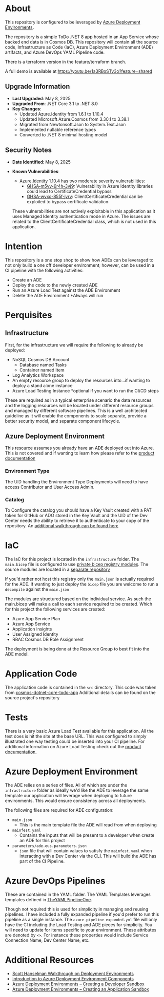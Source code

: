 # About
This repository is configured to be leveraged by [Azure Deployment Environments](https://learn.microsoft.com/azure/deployment-environments/). 

The repository is a simple ToDo .NET 8 app hosted in an App Service whose backed end data is in Cosmos DB. This repository will contain all the source code, Infrastructure as Code (IaC), Azure Deployment Environment (ADE) artifacts, and Azure DevOps YAML Pipeline code.

There is a terraform version in the feature/terraform branch.

A full demo is available at https://youtu.be/1a3RBoSTv3o?feature=shared

## Upgrade Information
- **Last Upgraded**: May 8, 2025
- **Upgraded From**: .NET Core 3.1 to .NET 8.0
- **Key Changes**:
  - Updated Azure.Identity from 1.6.1 to 1.10.4
  - Updated Microsoft.Azure.Cosmos from 3.30.1 to 3.38.1
  - Migrated from Newtonsoft.Json to System.Text.Json
  - Implemented nullable reference types
  - Converted to .NET 8 minimal hosting model

## Security Notes
- **Date Identified**: May 8, 2025
- **Known Vulnerabilities**:
  - Azure.Identity 1.10.4 has two moderate severity vulnerabilities:
    - [GHSA-m5vv-6r4h-3vj9](https://github.com/advisories/GHSA-m5vv-6r4h-3vj9): Vulnerability in Azure Identity libraries could lead to CertificateCredential bypass
    - [GHSA-wvxc-855f-jvrv](https://github.com/advisories/GHSA-wvxc-855f-jvrv): ClientCertificateCredential can be exploited to bypass certificate validation

  These vulnerabilities are not actively exploitable in this application as it uses Managed Identity authentication mode in Azure. The issues are related to the ClientCertificateCredential class, which is not used in this application.

# Intention
This repository is a one stop shop to show how ADEs can be leveraged to not only build a one off developer environment; however, can be used in a CI pipeline with the following activities:
- Create an ADE
- Deploy the code to the newly created ADE
- Run an Azure Load Test against the ADE Environment
- Delete the ADE Environment *Always will run

# Perquisites
## Infrastructure  
First, for the infrastructure we will require the following to already be deployed:
- NoSQL Cosmos DB Account
  - Database named Tasks
  - Container named Item
- Log Analytics Workspace
- An empty resource group to deploy the resources into...if wanting to deploy a stand alone instance
- Azure Load Testing Instance *optional if you want to run the CI/CD steps

These are required as in a typical enterprise scenario the data resources and the logging resources will be located under different resource groups and managed by different software pipelines. This is a well architected guideline as it will enable the components to scale separate, provide a better security model, and separate component lifecycle.

## Azure Deployment Environment
This resource assumes you already have an ADE deployed out into Azure. This is not covered and if wanting to learn how please refer to the [product documentation](https://learn.microsoft.com/azure/deployment-environments/)

### Environment Type
The UID handling the Environment Type Deployments will need to have access Contributor and User Access Admin.

### Catalog
To Configure the catalog you should have a Key Vault created with a PAT token for GitHub or ADO stored in the Key Vault and the UID of the Dev Center needs the ability to retrieve it to authenticate to your copy of the repository. An [additional walkthrough can be found here](https://learn.microsoft.com/azure/deployment-environments/how-to-configure-catalog)

# IaC
The IaC for this project is located in the `infrastructure` folder. The `main.bicep` file is configured to use [private bicep registry modules](https://learn.microsoft.com/en-us/azure/azure-resource-manager/bicep/private-module-registry?tabs=azure-powershell). The source modules are located in a [separate repository](https://github.com/JFolberth/bicep_registry)

If you'd rather not host this registry only the `main.json` is actually required for the ADE. If wanting to just deploy the `bicep` file you are welcome to run a `decompile` against the `main.json`

The modules are structured based on the individual service. As such the main.bicep will make a call to each service required to be created. Which for this project the following services are created:
- Azure App Service Plan
- Azure App Service
- Application Insights
- User Assigned Identity
- RBAC Cosmos DB Role Assignment

The deployment is being done at the Resource Group to best fit into the ADE model.

# Application Code
The application code is contained in the `src` directory. This code was taken from [cosmos-dotnet-core-todo-app](https://github.com/Azure-Samples/cosmos-dotnet-core-todo-app) Additional details can be found on the source project's repository

# Tests
There is a very basic Azure Load Test available for this application. All the test does is hit the site at the base URL. This was configured to simply illustrated one way testing could be inserted into your CI pipeline. For additional information on Azure Load Testing check out the [product documentation.](https://learn.microsoft.com/azure/load-testing/) 

# Azure Deployment Environment
The ADE relies on a series of files. All of which are under the `infrastructure` folder as ideally we'd like the ADE to leverage the same template our application will leverage when deploying to future environments. This would ensure consistency across all deployments.

The following files are required for ADE configuration:
- `main.json`
  - This is the main template file the ADE will read from when deploying
- `mainfest.yaml`
  - Contains the inputs that will be present to a developer when create an ADE for this project
- `parameters/ade.eus.parameters.json`
  - `json` file that will contain values to satisfy the `mainfest.yaml` when interacting with a Dev Center via the CLI. This will build the ADE has part of the CI Pipeline.

# Azure DevOps Pipelines
These are contained in the YAML folder. The YAML Templates leverages templates defined in [TheYAMLPipelineOne](https://github.com/JFolberth/TheYAMLPipelineOne).

Though not required this is used for simplicity in managing and reusing pipelines. I have included a fully expanded pipeline if you'd prefer to run this pipeline as a single instance. The `azure-pipeline-expanded.yml` file will only have the CI including the Load Testing and ADE pieces for simplicity. You will need to update for items specific to your environment. These attributes are denoted by `<>`. For instance these properties would include Service Connection Name, Dev Center Name, etc. 

# Additional Resources
- [Scott Hanselman Walkthrough on Deployment Environments](https://www.youtube.com/watch?v=_rRiVELgdf4)
- [Introduction to Azure Deployment Environment Components](https://blog.johnfolberth.com/introduction-to-azure-deployment-environment-components/)
- [Azure Deployment Environments – Creating a Developer Sandbox](https://blog.johnfolberth.com/azure-deployment-environments-creating-a-developer-sandbox/)
- [Azure Deployment Environments – Creating an Application Sandbox](https://blog.johnfolberth.com/azure-deployment-environments-creating-an-application-sandbox/)
